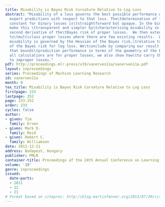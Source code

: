 ```yaml
---
title: Mixability is Bayes Risk Curvature Relative to Log Loss
abstract: "Mixability of a loss governs the best possible performance when\taggregating
  expert predictions with respect to that loss. The\tdetermination of the mixability
  constant for binary losses is\tstraightforward but opaque. In the binary case we
  make this \ttransparent and simpler by\tcharacterising mixability in terms of the
  second derivative of the\tBayes risk of proper losses.  We then extend this result
  to\tmulticlass proper losses where there are few existing results.  We\tshow that
  mixability is governed by the Hessian of the Bayes risk,\trelative to the Hessian
  of the Bayes risk for log loss. We\tconclude by comparing our result to other work
  that bounds\tprediction performance in terms of the geometry of the Bayes risk.\tAlthough
  all calculations are for proper losses, we also show how\tto carry the results across
  to improper losses."
pdf: http://proceedings.mlr.press/v19/vanerven11a/vanerven11a.pdf
layout: inproceedings
series: Proceedings of Machine Learning Research
id: vanerven11a
month: 0
tex_title: Mixability is Bayes Risk Curvature Relative to Log Loss
firstpage: 233
lastpage: 252
page: 233-252
order: 233
cycles: false
author:
- given: Tim
  family: Erven
- given: Mark D.
  family: Reid
- given: Robert C.
  family: Williamson
date: 2011-12-21
address: Budapest, Hungary
publisher: PMLR
container-title: Proceedings of the 24th Annual Conference on Learning Theory
volume: '19'
genre: inproceedings
issued:
  date-parts:
  - 2011
  - 12
  - 21
# Format based on citeproc: http://blog.martinfenner.org/2013/07/30/citeproc-yaml-for-bibliographies/
---
```

